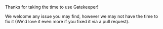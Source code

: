 Thanks for taking the time to use Gatekeeper! 

We welcome any issue you may find, however we may not have the time to fix it (We'd love it even more if you fixed it via a pull request).
